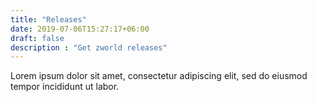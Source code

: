 ```yaml
---
title: "Releases"
date: 2019-07-06T15:27:17+06:00
draft: false
description : "Get zworld releases"
---
```


Lorem ipsum dolor sit amet, consectetur adipiscing elit, sed do eiusmod tempor incididunt ut labor.
